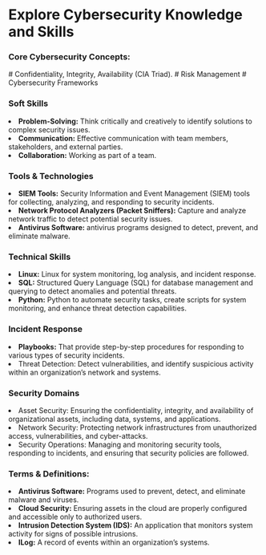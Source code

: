 

<h1>Explore Cybersecurity Knowledge and Skills</h1>
<h3>Core Cybersecurity Concepts:</h3>
<p> # Confidentiality, Integrity, Availability (CIA Triad). # Risk Management # Cybersecurity Frameworks</p>
<h3>Soft Skills</h3>
<li><strong>Problem-Solving:</strong> Think critically and creatively to identify solutions to complex security issues.</li>
<li><strong>Communication:</strong> Effective communication with team members, stakeholders, and external parties.</li>
<li><strong>Collaboration:</strong> Working as part of a team.</li>
<h3>Tools & Technologies</h3>
<li><strong>SIEM Tools:</strong> Security Information and Event Management (SIEM) tools for collecting, analyzing, and responding to security incidents.</li>
<li><strong>Network Protocol Analyzers (Packet Sniffers):</strong> Capture and analyze network traffic to detect potential security issues.</li>
<li><strong>Antivirus Software:</strong> antivirus programs designed to detect, prevent, and eliminate malware.</li>
<h3>Technical Skills</h3>
<li><strong>Linux:</strong> Linux for system monitoring, log analysis, and incident response.</li>
<li><strong>SQL:</strong> Structured Query Language (SQL) for database management and querying to detect anomalies and potential threats.</li>
<li><strong>Python:</strong> Python to automate security tasks, create scripts for system monitoring, and enhance threat detection capabilities.</li>
<h3>Incident Response</h3>
<li><strong>Playbooks:</strong> That provide step-by-step procedures for responding to various types of security incidents.</li> 
<li>Threat Detection:</strong> Detect vulnerabilities, and identify suspicious activity within an organization’s network and systems.</li>
<h3>Security Domains</h3>
<li>Asset Security:</strong> Ensuring the confidentiality, integrity, and availability of organizational assets, including data, systems, and applications.</li>
<li>Network Security:</strong> Protecting network infrastructures from unauthorized access, vulnerabilities, and cyber-attacks.</li>
<li>Security Operations:</strong> Managing and monitoring security tools, responding to incidents, and ensuring that security policies are followed.</li>
<h3>Terms & Definitions:</h3>
<li><strong>Antivirus Software:</strong> Programs used to prevent, detect, and eliminate malware and viruses.</li>
<li><strong>Cloud Security:</strong> Ensuring assets in the cloud are properly configured and accessible only to authorized users.</li>
<li><strong>Intrusion Detection System (IDS):</strong> An application that monitors system activity for signs of possible intrusions.</li>
<li><strong>ILog:</strong> A record of events within an organization’s systems.</li>
